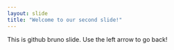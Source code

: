 ```yaml
---
layout: slide
title: "Welcome to our second slide!"
---
```

This is github bruno slide.
Use the left arrow to go back!

